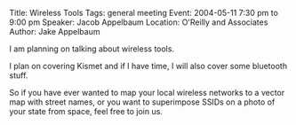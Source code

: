 Title: Wireless Tools
Tags: general meeting
Event: 2004-05-11 7:30 pm to 9:00 pm
Speaker: Jacob Appelbaum
Location: O'Reilly and Associates
Author: Jake Appelbaum

I am planning on talking about wireless tools.

I plan on covering Kismet and if I have time, I will also cover some bluetooth stuff.

So if you have ever wanted to map your local wireless networks to a vector map with street names, or you want to superimpose SSIDs on a photo of your state from space, feel free to join us.
